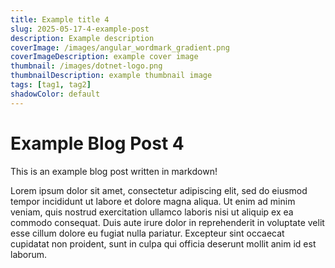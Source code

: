 ```yaml
---
title: Example title 4
slug: 2025-05-17-4-example-post
description: Example description
coverImage: /images/angular_wordmark_gradient.png
coverImageDescription: example cover image
thumbnail: /images/dotnet-logo.png
thumbnailDescription: example thumbnail image
tags: [tag1, tag2]
shadowColor: default
---
```


# Example Blog Post 4

This is an example blog post written in markdown!

Lorem ipsum dolor sit amet, consectetur adipiscing elit, sed do eiusmod tempor incididunt ut labore et dolore magna aliqua. Ut enim ad minim veniam, quis nostrud exercitation ullamco laboris nisi ut aliquip ex ea commodo consequat. Duis aute irure dolor in reprehenderit in voluptate velit esse cillum dolore eu fugiat nulla pariatur. Excepteur sint occaecat cupidatat non proident, sunt in culpa qui officia deserunt mollit anim id est laborum.

